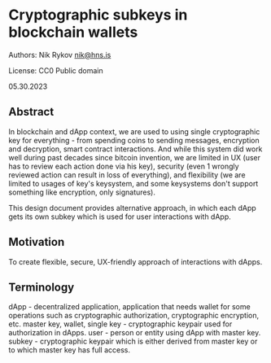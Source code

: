 # Cryptographic subkeys in blockchain wallets
Authors: Nik Rykov <nik@hns.is>

License: CC0 Public domain

05.30.2023



## Abstract
In blockchain and dApp context, we are used to using single cryptographic key for everything - from spending coins to sending messages, encryption and decryption, smart contract interactions.
And while this system did work well during past decades since bitcoin invention, we are limited in UX (user has to review each action done via his key), security (even 1 wrongly reviewed action can result in loss of everything), and flexibility (we are limited to usages of key's keysystem, and some keysystems don't support something like encryption, only signatures).

This design document provides alternative approach, in which each dApp gets its own subkey which is used for user interactions with dApp.

## Motivation
To create flexible, secure, UX-friendly approach of interactions with dApps.



## Terminology

dApp - decentralized application, application that needs wallet for some operations such as cryptographic authorization, cryptographic encryption, etc. 
master key, wallet, single key - cryptographic keypair used for authorization in dApps.
user - person or entity using dApp with master key. 
subkey - cryptographic keypair which is either derived from master key or to which master key has full access.
